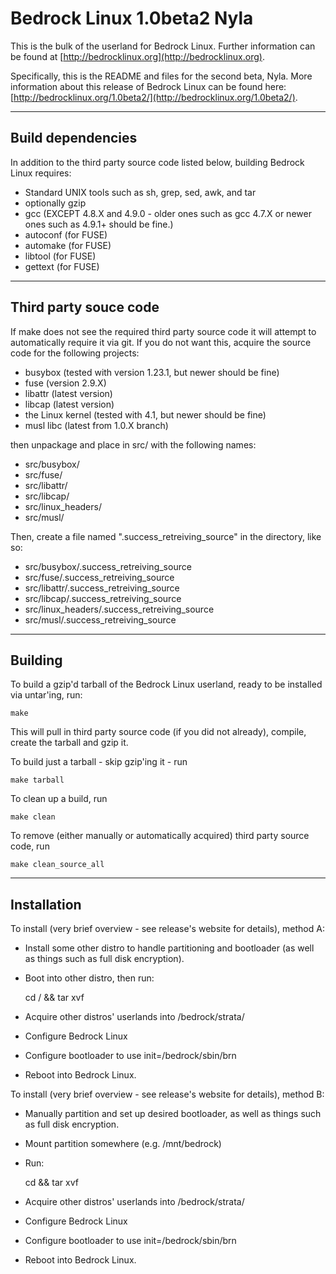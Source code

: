 Bedrock Linux 1.0beta2 Nyla
===========================

This is the bulk of the userland for Bedrock Linux.  Further information can be
found at [http://bedrocklinux.org](http://bedrocklinux.org).

Specifically, this is the README and files for the second beta, Nyla.  More
information about this release of Bedrock Linux can be found here:
[http://bedrocklinux.org/1.0beta2/](http://bedrocklinux.org/1.0beta2/).

------------------
Build dependencies
------------------

In addition to the third party source code listed below, building Bedrock Linux
requires:

- Standard UNIX tools such as sh, grep, sed, awk, and tar
- optionally gzip
- gcc (EXCEPT 4.8.X and 4.9.0 - older ones such as gcc 4.7.X or newer ones such
  as 4.9.1+ should be fine.)
- autoconf (for FUSE)
- automake (for FUSE)
- libtool (for FUSE)
- gettext (for FUSE)

----------------------
Third party souce code
----------------------

If make does not see the required third party source code it will attempt to
automatically require it via git.  If you do not want this, acquire the source
code for the following projects:

- busybox (tested with version 1.23.1, but newer should be fine)
- fuse (version 2.9.X)
- libattr (latest version)
- libcap (latest version)
- the Linux kernel (tested with 4.1, but newer should be fine)
- musl libc (latest from 1.0.X branch)

then unpackage and place in src/ with the following names:

- src/busybox/
- src/fuse/
- src/libattr/
- src/libcap/
- src/linux_headers/
- src/musl/

Then, create a file named ".success_retreiving_source" in the directory, like
so:

- src/busybox/.success_retreiving_source
- src/fuse/.success_retreiving_source
- src/libattr/.success_retreiving_source
- src/libcap/.success_retreiving_source
- src/linux_headers/.success_retreiving_source
- src/musl/.success_retreiving_source

--------
Building
--------

To build a gzip'd tarball of the Bedrock Linux userland, ready to be installed
via untar'ing, run:

    make

This will pull in third party source code (if you did not already), compile,
create the tarball and gzip it.

To build just a tarball - skip gzip'ing it - run

    make tarball

To clean up a build, run

    make clean

To remove (either manually or automatically acquired) third party source code,
run

    make clean_source_all

------------
Installation
------------

To install (very brief overview - see release's website for details), method A:

- Install some other distro to handle partitioning and bootloader (as well as
  things such as full disk encryption).
- Boot into other distro, then run:

    cd / && tar xvf <path-to-bedrock-tarball>

- Acquire other distros' userlands into /bedrock/strata/
- Configure Bedrock Linux
- Configure bootloader to use init=/bedrock/sbin/brn
- Reboot into Bedrock Linux.

To install (very brief overview - see release's website for details), method B:

- Manually partition and set up desired bootloader, as well as things such as
  full disk encryption.
- Mount partition somewhere (e.g. /mnt/bedrock)
- Run:

    cd <mount-point> && tar xvf <path-to-bedrock-tarball>

- Acquire other distros' userlands into <mount>/bedrock/strata/
- Configure Bedrock Linux
- Configure bootloader to use init=/bedrock/sbin/brn
- Reboot into Bedrock Linux.

